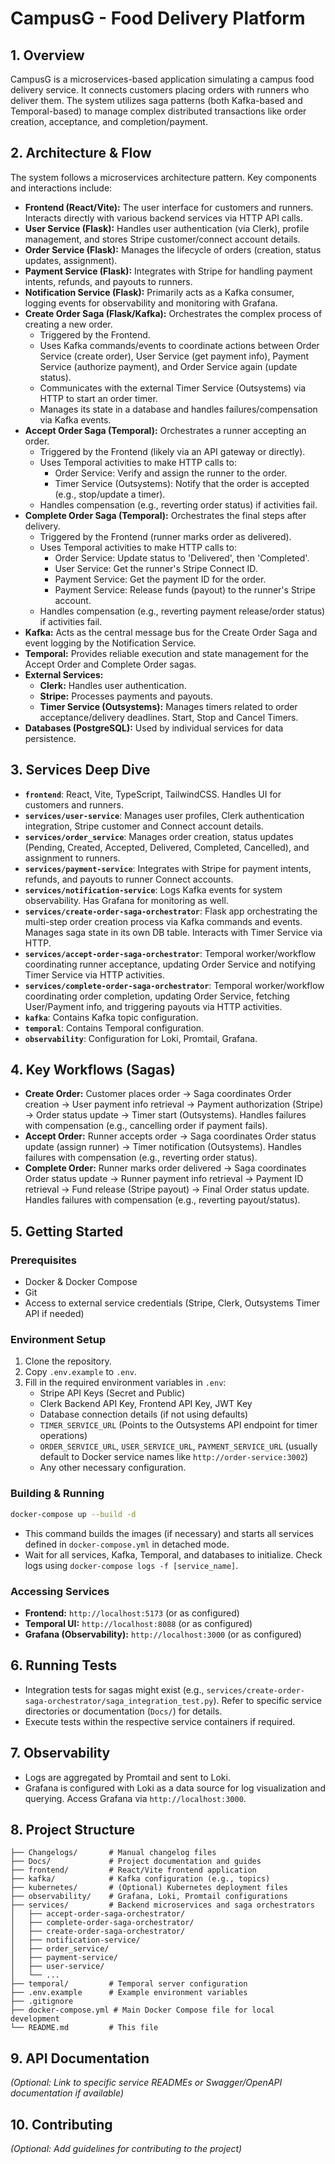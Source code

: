 # CampusG - Food Delivery Platform

## 1. Overview

CampusG is a microservices-based application simulating a campus food delivery service. It connects customers placing orders with runners who deliver them. The system utilizes saga patterns (both Kafka-based and Temporal-based) to manage complex distributed transactions like order creation, acceptance, and completion/payment.

## 2. Architecture & Flow

The system follows a microservices architecture pattern. Key components and interactions include:

*   **Frontend (React/Vite):** The user interface for customers and runners. Interacts directly with various backend services via HTTP API calls.
*   **User Service (Flask):** Handles user authentication (via Clerk), profile management, and stores Stripe customer/connect account details.
*   **Order Service (Flask):** Manages the lifecycle of orders (creation, status updates, assignment).
*   **Payment Service (Flask):** Integrates with Stripe for handling payment intents, refunds, and payouts to runners.
*   **Notification Service (Flask):** Primarily acts as a Kafka consumer, logging events for observability and monitoring with Grafana.
*   **Create Order Saga (Flask/Kafka):** Orchestrates the complex process of creating a new order.
    *   Triggered by the Frontend.
    *   Uses Kafka commands/events to coordinate actions between Order Service (create order), User Service (get payment info), Payment Service (authorize payment), and Order Service again (update status).
    *   Communicates with the external Timer Service (Outsystems) via HTTP to start an order timer.
    *   Manages its state in a database and handles failures/compensation via Kafka events.
*   **Accept Order Saga (Temporal):** Orchestrates a runner accepting an order.
    *   Triggered by the Frontend (likely via an API gateway or directly).
    *   Uses Temporal activities to make HTTP calls to:
        *   Order Service: Verify and assign the runner to the order.
        *   Timer Service (Outsystems): Notify that the order is accepted (e.g., stop/update a timer).
    *   Handles compensation (e.g., reverting order status) if activities fail.
*   **Complete Order Saga (Temporal):** Orchestrates the final steps after delivery.
    *   Triggered by the Frontend (runner marks order as delivered).
    *   Uses Temporal activities to make HTTP calls to:
        *   Order Service: Update status to 'Delivered', then 'Completed'.
        *   User Service: Get the runner's Stripe Connect ID.
        *   Payment Service: Get the payment ID for the order.
        *   Payment Service: Release funds (payout) to the runner's Stripe account.
    *   Handles compensation (e.g., reverting payment release/order status) if activities fail.
*   **Kafka:** Acts as the central message bus for the Create Order Saga and event logging by the Notification Service.
*   **Temporal:** Provides reliable execution and state management for the Accept Order and Complete Order sagas.
*   **External Services:**
    *   **Clerk:** Handles user authentication.
    *   **Stripe:** Processes payments and payouts.
    *   **Timer Service (Outsystems):** Manages timers related to order acceptance/delivery deadlines. Start, Stop and Cancel Timers.
*   **Databases (PostgreSQL):** Used by individual services for data persistence.

## 3. Services Deep Dive

*   **`frontend`**: React, Vite, TypeScript, TailwindCSS. Handles UI for customers and runners.
*   **`services/user-service`**: Manages user profiles, Clerk authentication integration, Stripe customer and Connect account details.
*   **`services/order_service`**: Manages order creation, status updates (Pending, Created, Accepted, Delivered, Completed, Cancelled), and assignment to runners.
*   **`services/payment-service`**: Integrates with Stripe for payment intents, refunds, and payouts to runner Connect accounts.
*   **`services/notification-service`**: Logs Kafka events for system observability. Has Grafana for monitoring as well.
*   **`services/create-order-saga-orchestrator`**: Flask app orchestrating the multi-step order creation process via Kafka commands and events. Manages saga state in its own DB table. Interacts with Timer Service via HTTP.
*   **`services/accept-order-saga-orchestrator`**: Temporal worker/workflow coordinating runner acceptance, updating Order Service and notifying Timer Service via HTTP activities.
*   **`services/complete-order-saga-orchestrator`**: Temporal worker/workflow coordinating order completion, updating Order Service, fetching User/Payment info, and triggering payouts via HTTP activities.
*   **`kafka`**: Contains Kafka topic configuration.
*   **`temporal`**: Contains Temporal configuration.
*   **`observability`**: Configuration for Loki, Promtail, Grafana.

## 4. Key Workflows (Sagas)

*   **Create Order:** Customer places order -> Saga coordinates Order creation -> User payment info retrieval -> Payment authorization (Stripe) -> Order status update -> Timer start (Outsystems). Handles failures with compensation (e.g., cancelling order if payment fails).
*   **Accept Order:** Runner accepts order -> Saga coordinates Order status update (assign runner) -> Timer notification (Outsystems). Handles failures with compensation (e.g., reverting order status).
*   **Complete Order:** Runner marks order delivered -> Saga coordinates Order status update -> Runner payment info retrieval -> Payment ID retrieval -> Fund release (Stripe payout) -> Final Order status update. Handles failures with compensation (e.g., reverting payout/status).

## 5. Getting Started

### Prerequisites

*   Docker & Docker Compose
*   Git
*   Access to external service credentials (Stripe, Clerk, Outsystems Timer API if needed)

### Environment Setup

1.  Clone the repository.
2.  Copy `.env.example` to `.env`.
3.  Fill in the required environment variables in `.env`:
    *   Stripe API Keys (Secret and Public)
    *   Clerk Backend API Key, Frontend API Key, JWT Key
    *   Database connection details (if not using defaults)
    *   `TIMER_SERVICE_URL` (Points to the Outsystems API endpoint for timer operations)
    *   `ORDER_SERVICE_URL`, `USER_SERVICE_URL`, `PAYMENT_SERVICE_URL` (usually default to Docker service names like `http://order-service:3002`)
    *   Any other necessary configuration.

### Building & Running

```bash
docker-compose up --build -d
```

*   This command builds the images (if necessary) and starts all services defined in `docker-compose.yml` in detached mode.
*   Wait for all services, Kafka, Temporal, and databases to initialize. Check logs using `docker-compose logs -f [service_name]`.

### Accessing Services

*   **Frontend:** `http://localhost:5173` (or as configured)
*   **Temporal UI:** `http://localhost:8088` (or as configured)
*   **Grafana (Observability):** `http://localhost:3000` (or as configured)

## 6. Running Tests

*   Integration tests for sagas might exist (e.g., `services/create-order-saga-orchestrator/saga_integration_test.py`). Refer to specific service directories or documentation (`Docs/`) for details.
*   Execute tests within the respective service containers if required.

## 7. Observability

*   Logs are aggregated by Promtail and sent to Loki.
*   Grafana is configured with Loki as a data source for log visualization and querying. Access Grafana via `http://localhost:3000`.

## 8. Project Structure

```
├── Changelogs/       # Manual changelog files
├── Docs/             # Project documentation and guides
├── frontend/         # React/Vite frontend application
├── kafka/            # Kafka configuration (e.g., topics)
├── kubernetes/       # (Optional) Kubernetes deployment files
├── observability/    # Grafana, Loki, Promtail configurations
├── services/         # Backend microservices and saga orchestrators
│   ├── accept-order-saga-orchestrator/
│   ├── complete-order-saga-orchestrator/
│   ├── create-order-saga-orchestrator/
│   ├── notification-service/
│   ├── order_service/
│   ├── payment-service/
│   ├── user-service/
│   └── ...
├── temporal/         # Temporal server configuration
├── .env.example      # Example environment variables
├── .gitignore
├── docker-compose.yml # Main Docker Compose file for local development
└── README.md         # This file
```

## 9. API Documentation

*(Optional: Link to specific service READMEs or Swagger/OpenAPI documentation if available)*

## 10. Contributing

*(Optional: Add guidelines for contributing to the project)*
